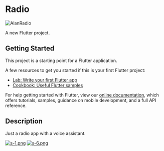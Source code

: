 # Radio
![AlanRadio](https://user-images.githubusercontent.com/57166270/177360175-0c5268bc-1c26-4613-bf21-7b5af5f821c2.png)

A new Flutter project.

## Getting Started

This project is a starting point for a Flutter application.

A few resources to get you started if this is your first Flutter project:

- [Lab: Write your first Flutter app](https://flutter.dev/docs/get-started/codelab)
- [Cookbook: Useful Flutter samples](https://flutter.dev/docs/cookbook)

For help getting started with Flutter, view our
[online documentation](https://flutter.dev/docs), which offers tutorials,
samples, guidance on mobile development, and a full API reference.

## Description
Just a radio app with a voice assistant.

[![s-1.png](https://i.postimg.cc/wjcvxyvp/s-1.png)](https://postimg.cc/NKFYp0mJ)
[![s-6.png](https://i.postimg.cc/25t3gpyb/s-6.png)](https://postimg.cc/CZjFfQjS)
